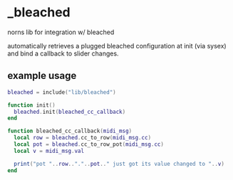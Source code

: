 # _bleached

norns lib for integration w/ bleached

automatically retrieves a plugged bleached configuration at init (via sysex) and bind a callback to slider changes.

## example usage

```lua
bleached = include("lib/bleached")

function init()
  bleached.init(bleached_cc_callback)
end

function bleached_cc_callback(midi_msg)
  local row = bleached.cc_to_row(midi_msg.cc)
  local pot = bleached.cc_to_row_pot(midi_msg.cc)
  local v = midi_msg.val

  print("pot "..row.."."..pot.." just got its value changed to "..v)
end
```
